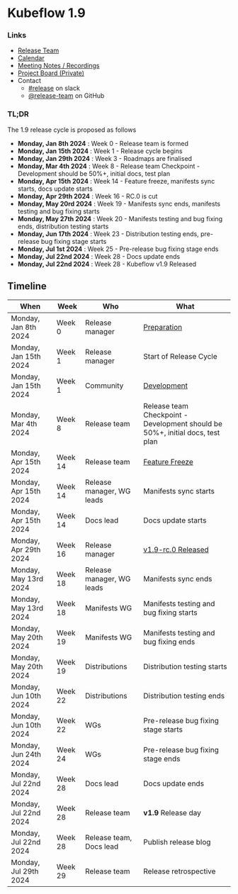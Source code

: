 # Kubeflow 1.9

### Links

- [Release Team](release-team.md)
- [Calendar](https://www.kubeflow.org/docs/about/community/#kubeflow-community-calendars)
- [Meeting Notes / Recordings](https://bit.ly/kf-release-team-notes)
- [Project Board (Private)](https://github.com/orgs/kubeflow/projects/61)
- Contact
  - [#release](https://app.slack.com/client/T7QLHSH6U/C9V2WT2KV) on slack
  - [@release-team](https://github.com/orgs/kubeflow/teams/release-team) on GitHub

### TL;DR

The 1.9 release cycle is proposed as follows

- **Monday, Jan 8th 2024**  : Week 0  - Release team is formed
- **Monday, Jan 15th 2024** : Week 1  - Release cycle begins
- **Monday, Jan 29th 2024** : Week 3  - Roadmaps are finalised
- **Monday, Mar 4th 2024** : Week 8  - Release team Checkpoint - Development should be 50%+, initial docs, test plan
- **Monday, Apr 15th 2024** : Week 14 - Feature freeze, manifests sync starts, docs update starts
- **Monday, Apr 29th 2024** : Week 16 - RC.0 is cut
- **Monday, May 20rd 2024** : Week 19 - Manifests sync ends, manifests testing and bug fixing starts
- **Monday, May 27th 2024** : Week 20 - Manifests testing and bug fixing ends, distribution testing starts
- **Monday, Jun 17th 2024** : Week 23 - Distribution testing ends, pre-release bug fixing stage starts
- **Monday, Jul 1st 2024**  : Week 25 - Pre-release bug fixing stage ends
- **Monday, Jul 22nd 2024**  : Week 28 - Docs update ends
- **Monday, Jul 22nd 2024**  : Week 28 - Kubeflow v1.9 Released

## Timeline


| **When** | **Week** | **Who** | **What** |
| -------- | -------- | ------- | -------- |
| Monday, Jan 8th 2024 | Week 0 | Release manager | [Preparation](../handbook.md#preparation) |
| Monday, Jan 15th 2024 | Week 1 | Release manager | Start of Release Cycle |
| Monday, Jan 15th 2024 | Week 1 | Community | [Development](../handbook.md#development-10-weeks) |
| Monday, Mar 4th 2024 | Week 8 | Release team | Release team Checkpoint - Development should be 50%+, initial docs, test plan |
| Monday, Apr 15th 2024 | Week 14 | Release team | [Feature Freeze](../handbook.md#feature-freeze-2-weeks) |
| Monday, Apr 15th 2024 | Week 14 | Release manager, WG leads | Manifests sync starts |
| Monday, Apr 15th 2024 | Week 14 | Docs lead | Docs update starts |
| Monday, Apr 29th 2024 | Week 16 | Release manager | [v1.9-rc.0 Released](../handbook.md#feature-freeze-2-weeks) |
| Monday, May 13rd 2024 | Week 18 | Release manager, WG leads | Manifests sync ends |
| Monday, May 13rd 2024 | Week 18 | Manifests WG | Manifests testing and bug fixing starts |
| Monday, May 20th 2024 | Week 19 | Manifests WG | Manifests testing and bug fixing ends |
| Monday, May 20th 2024 | Week 19 | Distributions | Distribution testing starts |
| Monday, Jun 10th 2024 | Week 22 | Distributions | Distribution testing ends |
| Monday, Jun 10th 2024 | Week 22 | WGs | Pre-release bug fixing stage starts |
| Monday, Jun 24th 2024 | Week 24 | WGs | Pre-release bug fixing stage ends |
| Monday, Jul 22nd 2024 | Week 28 | Docs lead | Docs update ends |
| Monday, Jul 22nd 2024 | Week 28 | Release team | **v1.9** Release day |
| Monday, Jul 22nd 2024 | Week 28 | Release team, Docs lead | Publish release blog |
| Monday, Jul 29th 2024 | Week 29 | Release team | Release retrospective |